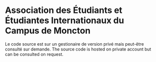 Association des Étudiants et Étudiantes Internationaux du Campus de Moncton
===========================================================================
Le code source est sur un gestionaire de version privé mais peut-être consulté sur demande.
The source code is hosted on private account but can be consulted on request.


